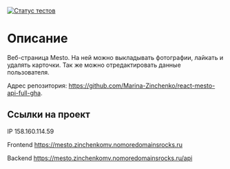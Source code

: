 [![Статус тестов](../../actions/workflows/tests.yml/badge.svg)](../../actions/workflows/tests.yml)

# Описание
Веб-страница Mesto. На ней можно выкладывать фотографии, лайкать и удалять карточки. Так же можно отредактировать данные пользователя.

Адрес репозитория: https://github.com/Marina-Zinchenko/react-mesto-api-full-gha.

## Ссылки на проект

IP 158.160.114.59

Frontend https://mesto.zinchenkomv.nomoredomainsrocks.ru

Backend https://mesto.zinchenkomv.nomoredomainsrocks.ru/api
